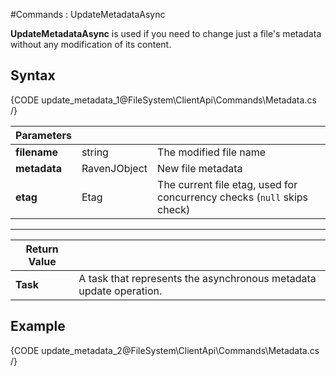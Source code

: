 ﻿#Commands : UpdateMetadataAsync

**UpdateMetadataAsync** is used if you need to change just a file's metadata without any modification of its content.

## Syntax

{CODE update_metadata_1@FileSystem\ClientApi\Commands\Metadata.cs /}

| Parameters | | |
| ------------- | ------------- | ----- |
| **filename** | string | The modified file name |
| **metadata** | RavenJObject | New file metadata |
| **etag** | Etag | The current file etag, used for concurrency checks (`null` skips check) |

<hr />

| Return Value | |
| ------------- | ------------- |
| **Task** | A task that represents the asynchronous metadata update operation. |

## Example

{CODE update_metadata_2@FileSystem\ClientApi\Commands\Metadata.cs /}